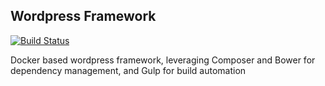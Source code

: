 ## Wordpress Framework

[![Build Status](http://drone.mikefarrow.co.uk/api/badge/github.com/weyforth/wordpress-framework/status.svg?branch=master)](http://drone.mikefarrow.co.uk/github.com/weyforth/wordpress-framework)

Docker based wordpress framework, leveraging Composer and Bower for dependency management, and Gulp for build automation
